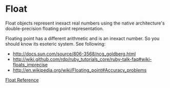 # Float

Float objects represent inexact real numbers using the native architecture's
double-precision floating point representation.

Floating point has a different arithmetic and is an inexact number. So you
should know its esoteric system. See following:

*   http://docs.sun.com/source/806-3568/ncg_goldberg.html
*   http://wiki.github.com/rdp/ruby_tutorials_core/ruby-talk-faq#wiki-floats_imprecise
*   http://en.wikipedia.org/wiki/Floating_point#Accuracy_problems


[Float Reference](http://ruby-doc.org/core-2.5.0/Float.html)